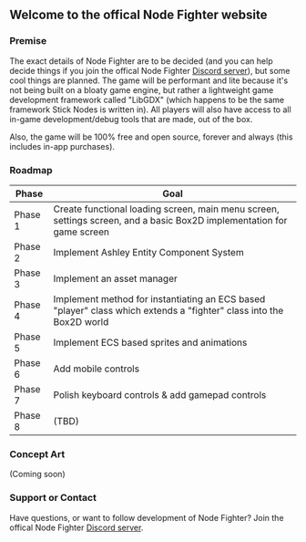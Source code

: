 ## Welcome to the offical Node Fighter website

### Premise

The exact details of Node Fighter are to be decided (and you can help decide things if you join the offical Node Fighter [Discord server](https://discord.gg/ZjpZRmDfBn)), but some cool things are planned. The game will be performant and lite because it's not being built on a bloaty game engine, but rather a lightweight game development framework called "LibGDX" (which happens to be the same framework Stick Nodes is written in). All players will also have access to all in-game development/debug tools that are made, out of the box.

Also, the game will be 100% free and open source, forever and always (this includes in-app purchases).

### Roadmap

| Phase   | Goal                                                                                                                  |
|---------|-----------------------------------------------------------------------------------------------------------------------|
| Phase 1 | Create functional loading screen, main menu screen, settings screen, and a basic Box2D implementation for game screen |
| Phase 2 | Implement Ashley Entity Component System                                                                              |
| Phase 3 | Implement an asset manager                                                                                            |
| Phase 4 | Implement method for instantiating an ECS based "player" class which extends a "fighter" class into the Box2D world   |
| Phase 5 | Implement ECS based sprites and animations                                                                            |
| Phase 6 | Add mobile controls                                                                                                   |
| Phase 7 | Polish keyboard controls & add gamepad controls                                                                       |
| Phase 8 | (TBD)                                                                                                                 |

### Concept Art

(Coming soon)

### Support or Contact

Have questions, or want to follow development of Node Fighter? Join the offical Node Fighter [Discord server](https://discord.gg/ZjpZRmDfBn).
